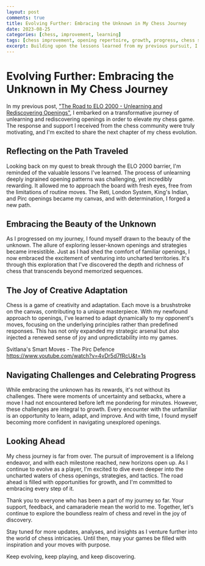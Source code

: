 ```yaml
---
layout: post
comments: true
title: Evolving Further: Embracing the Unknown in My Chess Journey
date: 2023-08-25
categories: [chess, improvement, learning]
tags: [chess improvement, opening repertoire, growth, progress, chess strategies]
excerpt: Building upon the lessons learned from my previous pursuit, I continue to push the boundaries of my chess understanding, embracing the beauty of the unknown in openings and strategies.
---
```


# Evolving Further: Embracing the Unknown in My Chess Journey

In my previous post, ["The Road to ELO 2000 - Unlearning and Rediscovering Openings"](https://egbert-azure.github.io/the-road-to-elo-2000/), I embarked on a transformative journey of unlearning and rediscovering openings in order to elevate my chess game. The response and support I received from the chess community were truly motivating, and I'm excited to share the next chapter of my chess evolution.

## Reflecting on the Path Traveled

Looking back on my quest to break through the ELO 2000 barrier, I'm reminded of the valuable lessons I've learned. The process of unlearning deeply ingrained opening patterns was challenging, yet incredibly rewarding. It allowed me to approach the board with fresh eyes, free from the limitations of routine moves. The Reti, London System, King's Indian, and Pirc openings became my canvas, and with determination, I forged a new path.

## Embracing the Beauty of the Unknown

As I progressed on my journey, I found myself drawn to the beauty of the unknown. The allure of exploring lesser-known openings and strategies became irresistible. Just as I had shed the comfort of familiar openings, I now embraced the excitement of venturing into uncharted territories. It's through this exploration that I've discovered the depth and richness of chess that transcends beyond memorized sequences.

## The Joy of Creative Adaptation

Chess is a game of creativity and adaptation. Each move is a brushstroke on the canvas, contributing to a unique masterpiece. With my newfound approach to openings, I've learned to adapt dynamically to my opponent's moves, focusing on the underlying principles rather than predefined responses. This has not only expanded my strategic arsenal but also injected a renewed sense of joy and unpredictability into my games.

Svitlana's Smart Moves - The Pirc Defence
https://www.youtube.com/watch?v=4vDr5d7fRcU&t=1s

## Navigating Challenges and Celebrating Progress

While embracing the unknown has its rewards, it's not without its challenges. There were moments of uncertainty and setbacks, where a move I had not encountered before left me pondering for minutes. However, these challenges are integral to growth. Every encounter with the unfamiliar is an opportunity to learn, adapt, and improve. And with time, I found myself becoming more confident in navigating unexplored openings.

## Looking Ahead

My chess journey is far from over. The pursuit of improvement is a lifelong endeavor, and with each milestone reached, new horizons open up. As I continue to evolve as a player, I'm excited to dive even deeper into the uncharted waters of chess openings, strategies, and tactics. The road ahead is filled with opportunities for growth, and I'm committed to embracing every step of it.

Thank you to everyone who has been a part of my journey so far. Your support, feedback, and camaraderie mean the world to me. Together, let's continue to explore the boundless realm of chess and revel in the joy of discovery.

Stay tuned for more updates, analyses, and insights as I venture further into the world of chess intricacies. Until then, may your games be filled with inspiration and your moves with purpose.

Keep evolving, keep playing, and keep discovering.

[link-to-previous-post]: /link-to-previous-post
